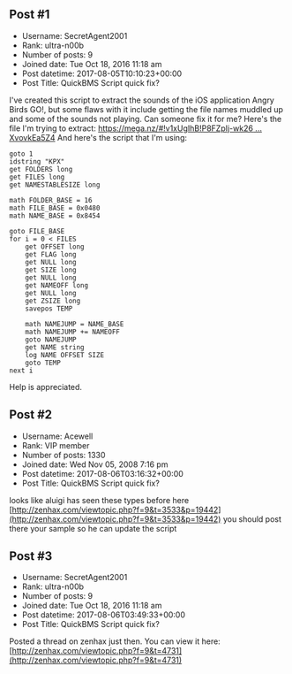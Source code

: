 ## Post #1
- Username: SecretAgent2001
- Rank: ultra-n00b
- Number of posts: 9
- Joined date: Tue Oct 18, 2016 11:18 am
- Post datetime: 2017-08-05T10:10:23+00:00
- Post Title: QuickBMS Script quick fix?

I've created this script to extract the sounds of the iOS application Angry Birds GO!, but some flaws with it include getting the file names muddled up and some of the sounds not playing. Can someone fix it for me?
Here's the file I'm trying to extract: [https://mega.nz/#!v1xUgIhB!P8FZpIj-wk26 ... XvovkEa5Z4](https://mega.nz/#!v1xUgIhB!P8FZpIj-wk26NhdiMHIfKoRoZ6bpZix9SXvovkEa5Z4)
And here's the script that I'm using:

```
goto 1
idstring "KPX"
get FOLDERS long
get FILES long
get NAMESTABLESIZE long

math FOLDER_BASE = 16
math FILE_BASE = 0x0480
math NAME_BASE = 0x8454

goto FILE_BASE
for i = 0 < FILES
    get OFFSET long
    get FLAG long
    get NULL long
    get SIZE long
    get NULL long
    get NAMEOFF long
    get NULL long
    get ZSIZE long
    savepos TEMP
   
    math NAMEJUMP = NAME_BASE
	math NAMEJUMP += NAMEOFF
	goto NAMEJUMP
	get NAME string
	log NAME OFFSET SIZE
    goto TEMP
next i

```

Help is appreciated.
## Post #2
- Username: Acewell
- Rank: VIP member
- Number of posts: 1330
- Joined date: Wed Nov 05, 2008 7:16 pm
- Post datetime: 2017-08-06T03:16:32+00:00
- Post Title: QuickBMS Script quick fix?

looks like aluigi has seen these types before here
[http://zenhax.com/viewtopic.php?f=9&t=3533&p=19442](http://zenhax.com/viewtopic.php?f=9&t=3533&p=19442)
you should post there your sample so he can update the script
## Post #3
- Username: SecretAgent2001
- Rank: ultra-n00b
- Number of posts: 9
- Joined date: Tue Oct 18, 2016 11:18 am
- Post datetime: 2017-08-06T03:49:33+00:00
- Post Title: QuickBMS Script quick fix?

Posted a thread on zenhax just then. You can view it here: [http://zenhax.com/viewtopic.php?f=9&t=4731](http://zenhax.com/viewtopic.php?f=9&t=4731)
